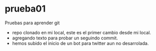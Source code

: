 # prueba01
Pruebas para aprender git

- repo clonado en mi local, este es el primer cambio desde mi local. 
- agregando texto para probar un seguindo commit. 
- hemos subido el inicio de un bot para twitter aun no desarrolada.
